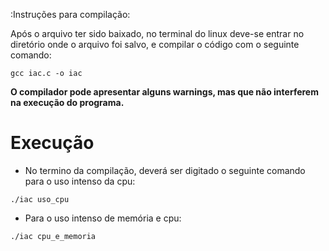 :Instruções para compilação:

Após o arquivo ter sido baixado, no terminal do linux deve-se entrar no diretório onde o arquivo foi salvo, e compilar o código com o seguinte comando:  
```
gcc iac.c -o iac
```
**O compilador pode apresentar alguns warnings, mas que não interferem na execução do programa.**

# Execução

* No termino da compilação, deverá ser digitado o seguinte comando para o uso intenso da cpu:
``` 
./iac uso_cpu
```
* Para o uso intenso de memória e cpu:
``` 
./iac cpu_e_memoria
``` 
